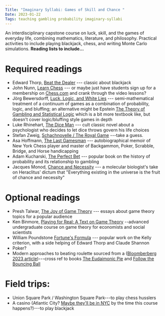 ```yaml
---
Title: "Imaginary Syllabi: Games of Skill and Chance "
Date: 2023-01-22
Tags: teaching gambling probability imaginary-syllabi
---
```


An interdisciplinary capstone course on luck, skill, and the games of everyday life, combining mathematics, literature, and philosophy.  Practical activities to include playing blackjack, chess, and writing Monte Carlo simulations. **Reading lists to include...**

# Required readings

* Edward Thorp, [Beat the Dealer](https://amzn.to/3GXL8g7) --- classic about blackjack
* John Nunn, [Learn Chess](https://amzn.to/3D5UR2H) --- or maybe just have students sign up for a membership on [Chess.com](https://www.chess.com) and crank through the video lessons?
* Jörg Bewersdorff, [Luck, Logic, and White Lies](https://amzn.to/3HiVEjn) --- semi-mathematical treatment of a continuum of games as a combination of probability, logic, and bluffing; an alternative might be Epstein [The Theory of Gambling and Statistical Logic](https://amzn.to/3J7DLFG) which is a bit more textbook like, but doesn't cover logic/bluffing style games in depth
* Luke Rhinehart, [The Dice Man](https://amzn.to/3Wydsvg) --- cult classic novel about a psychologist who decides to let dice throws govern his life choices
* Stefan Zweig, [Schachnovelle / The Royal Game](https://en.wikipedia.org/wiki/The_Royal_Game) ---take a guess.
* Asa Hoffmann, [The Last Gamesman](https://amzn.to/3JfiCcq) --- autobiographical memoir of New York Chess player and master of Backgammon, Poker, Scrabble, Bridge, and Horse handicapping
* Adam Kucharski, [The Perfect Bet](https://amzn.to/3XQs8XC) --- popular book on the history of probability and its relationship to gambling
* Jacques Monod, [Chance and Necessity](https://en.wikipedia.org/wiki/Chance_and_Necessity) --- a molecular biologist's take on Heraclitus' dictum that "Everything existing in the universe is the fruit of chance and necessity" 

# Optional readings

* Presh Talwar, [The Joy of Game Theory](https://amzn.to/3ZXPFrt) --- essays about game theory topics for a popular audience
* Ken Binmore, [Playing for Real: A Text on Game Theory](https://amzn.to/3iXl7Wk) --advanced undergraduate course on game theory for economists and social scientists
* William Poundstone [Fortune's Formula](https://amzn.to/3wk1N8D) --- popular work on the Kelly criterion, with a side helping of Edward Thorp and Claude Shannon
* Poker?  
* Modern approaches to beating roulette sourced from a ([Bloomberberg 2023 article](https://archive.ph/7CmWl))---cross ref to books [The Eudaimonic Pie](https://amzn.to/3GuKAPl) and [Follow the Bouncing Ball](https://amzn.to/3nXo3Ek) 


# Field trips:
* Union Square Park / Washington Square Park---to play chess husslers
* A casino (Atlantic City? [Maybe they'll be in NYC](https://www.nytimes.com/2023/01/13/nyregion/saks-casino-nyc.html) by the time this course happens?)---to play blackjack
